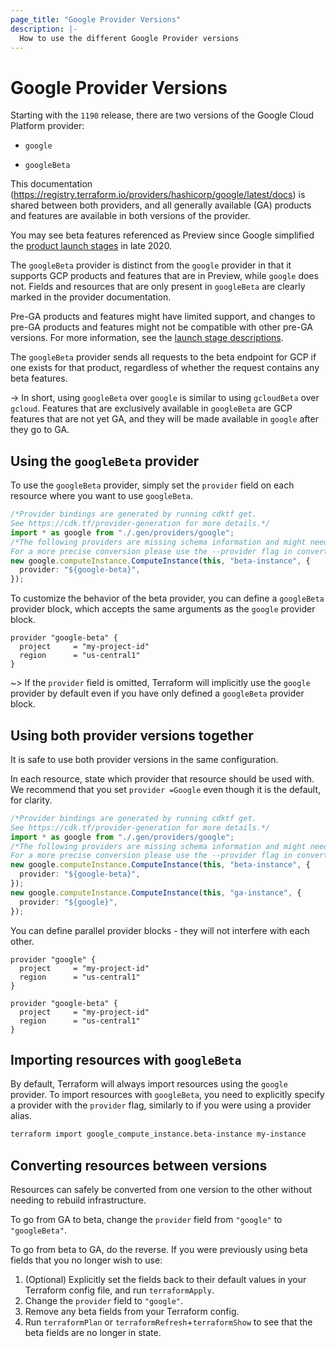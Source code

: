 ```yaml
---
page_title: "Google Provider Versions"
description: |-
  How to use the different Google Provider versions
---
```


# Google Provider Versions

Starting with the `1190` release, there are two versions of the Google Cloud Platform
provider:

*   `google`

*   `googleBeta`

This documentation (https://registry.terraform.io/providers/hashicorp/google/latest/docs) is shared
between both providers, and all generally available (GA) products and features
are available in both versions of the provider.

You may see beta features referenced as Preview since Google simplified the [product launch stages](https://cloud.google.com/blog/products/gcp/google-cloud-gets-simplified-product-launch-stages) in late 2020.

The `googleBeta` provider is distinct from the `google` provider in that it
supports GCP products and features that are in Preview, while `google` does not.
Fields and resources that are only present in `googleBeta` are clearly marked in the provider documentation.

Pre-GA products and features might have limited support, and changes to pre-GA products and features might not be compatible with other pre-GA versions. For more information, see the [launch stage descriptions](https://cloud.google.com/products#product-launch-stages).

The `googleBeta` provider sends all requests to the beta endpoint for GCP if
one exists for that product, regardless of whether the request contains any beta
features.

\-> In short, using `googleBeta` over `google` is similar to using `gcloudBeta`
over `gcloud`. Features that are exclusively available in `googleBeta` are GCP
features that are not yet GA, and they will be made available in `google` after
they go to GA.

## Using the `googleBeta` provider

To use the `googleBeta` provider, simply set the `provider` field on each
resource where you want to use `googleBeta`.

```typescript
/*Provider bindings are generated by running cdktf get.
See https://cdk.tf/provider-generation for more details.*/
import * as google from "./.gen/providers/google";
/*The following providers are missing schema information and might need manual adjustments to synthesize correctly: google.
For a more precise conversion please use the --provider flag in convert.*/
new google.computeInstance.ComputeInstance(this, "beta-instance", {
  provider: "${google-beta}",
});

```

To customize the behavior of the beta provider, you can define a `googleBeta`
provider block, which accepts the same arguments as the `google` provider block.

```hcl
provider "google-beta" {
  project     = "my-project-id"
  region      = "us-central1"
}
```

\~> If the `provider` field is omitted, Terraform will implicitly use the `google`
provider by default even if you have only defined a `googleBeta` provider block.

## Using both provider versions together

It is safe to use both provider versions in the same configuration.

In each resource, state which provider that resource should be used with.
We recommend that you set `provider =Google` even though it is the default,
for clarity.

```typescript
/*Provider bindings are generated by running cdktf get.
See https://cdk.tf/provider-generation for more details.*/
import * as google from "./.gen/providers/google";
/*The following providers are missing schema information and might need manual adjustments to synthesize correctly: google.
For a more precise conversion please use the --provider flag in convert.*/
new google.computeInstance.ComputeInstance(this, "beta-instance", {
  provider: "${google-beta}",
});
new google.computeInstance.ComputeInstance(this, "ga-instance", {
  provider: "${google}",
});

```

You can define parallel provider blocks - they will not interfere with each other.

```hcl
provider "google" {
  project     = "my-project-id"
  region      = "us-central1"
}

provider "google-beta" {
  project     = "my-project-id"
  region      = "us-central1"
}
```

## Importing resources with `googleBeta`

By default, Terraform will always import resources using the `google` provider.
To import resources with `googleBeta`, you need to explicitly specify a provider
with the `provider` flag, similarly to if you were using a provider alias.

```bash
terraform import google_compute_instance.beta-instance my-instance
```

## Converting resources between versions

Resources can safely be converted from one version to the other without needing to rebuild infrastructure.

To go from GA to beta, change the `provider` field from `"google"` to `"googleBeta"`.

To go from beta to GA, do the reverse. If you were previously using beta fields that you no longer wish to use:

1. (Optional) Explicitly set the fields back to their default values in your Terraform config file, and run `terraformApply`.
2. Change the `provider` field to `"google"`.
3. Remove any beta fields from your Terraform config.
4. Run `terraformPlan` or `terraformRefresh`+`terraformShow` to see that the beta fields are no longer in state.
